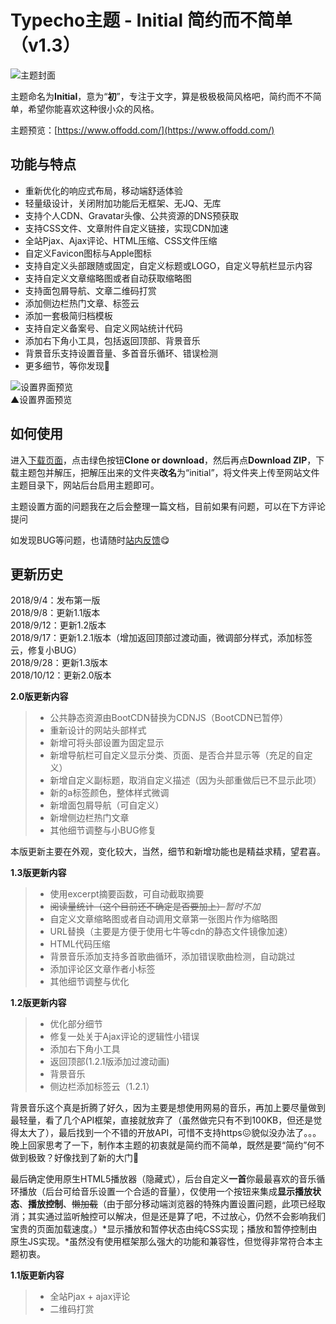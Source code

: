 # Typecho主题 - Initial 简约而不简单（v1.3）

![主题封面][1]

主题命名为**Initial**，意为“**初**”，专注于文字，算是极极极简风格吧，简约而不不简单，希望你能喜欢这种很小众的风格。


主题预览：[https://www.offodd.com/](https://www.offodd.com/)

## 功能与特点

* 重新优化的响应式布局，移动端舒适体验
* 轻量级设计，关闭附加功能后无框架、无JQ、无库
* 支持个人CDN、Gravatar头像、公共资源的DNS预获取
* 支持CSS文件、文章附件自定义链接，实现CDN加速
* 全站Pjax、Ajax评论、HTML压缩、CSS文件压缩
* 自定义Favicon图标与Apple图标
* 支持自定义头部跟随或固定，自定义标题或LOGO，自定义导航栏显示内容
* 支持自定义文章缩略图或者自动获取缩略图
* 支持面包屑导航、文章二维码打赏
* 添加侧边栏热门文章、标签云
* 添加一套极简归档模板
* 支持自定义备案号、自定义网站统计代码
* 添加右下角小工具，包括返回顶部、背景音乐
 * 背景音乐支持设置音量、多首音乐循环、错误检测
* 更多细节，等你发现🤩

![设置界面预览][2]
<br>▲设置界面预览

## 如何使用

进入[下载页面](https://github.com/jielive/initial)，点击绿色按钮**Clone or download**，然后再点**Download ZIP**，下载主题包并解压，把解压出来的文件夹**改名**为“initial”，将文件夹上传至网站文件主题目录下，网站后台启用主题即可。

主题设置方面的问题我在之后会整理一篇文档，目前如果有问题，可以在下方评论提问

如发现BUG等问题，也请随时[站内反馈](https://www.offodd.com/17.html#comments)😋

## 更新历史

2018/9/4：发布第一版
<br>2018/9/8：更新1.1版本
<br>2018/9/12：更新1.2版本
<br>2018/9/17：更新1.2.1版本（增加返回顶部过渡动画，微调部分样式，添加标签云，修复小BUG）
<br>2018/9/28：更新1.3版本
<br>2018/10/12：更新2.0版本

**2.0版更新内容**

> * 公共静态资源由BootCDN替换为CDNJS（BootCDN已暂停）
> * 重新设计的网站头部样式
> * 新增可将头部设置为固定显示
> * 新增导航栏可自定义显示分类、页面、是否合并显示等（充足的自定义）
> * 新增自定义副标题，取消自定义描述（因为头部重做后已不显示此项）
> * 新的a标签颜色，整体样式微调
> * 新增面包屑导航（可自定义）
> * 新增侧边栏热门文章
> * 其他细节调整与小BUG修复

本版更新主要在外观，变化较大，当然，细节和新增功能也是精益求精，望君喜。

**1.3版更新内容**

> * 使用excerpt摘要函数，可自动截取摘要
> * ~~阅读量统计（这个目前还不确定是否要加上）~~*暂时不加*
> * 自定义文章缩略图或者自动调用文章第一张图片作为缩略图
> * URL替换（主要是方便于使用七牛等cdn的静态文件镜像加速）
> * HTML代码压缩
> * 背景音乐添加支持多首歌曲循环，添加错误歌曲检测，自动跳过
> * 添加评论区文章作者小标签
> * 其他细节调整与优化

**1.2版更新内容**

> * 优化部分细节
> * 修复一处关于Ajax评论的逻辑性小错误
> * 添加右下角小工具
>  * 返回顶部(1.2.1版添加过渡动画)
>  * 背景音乐
> * 侧边栏添加标签云（1.2.1）

背景音乐这个真是折腾了好久，因为主要是想使用网易的音乐，再加上要尽量做到最轻量，看了几个API框架，直接就放弃了（虽然做完只有不到100KB，但还是觉得太大了），最后找到一个不错的开放API，可惜不支持https😖貌似没办法了。。。
<br>晚上回家思考了一下，制作本主题的初衷就是简约而不简单，既然是要“简约”何不做到极致？好像找到了新的大门🤩

最后确定使用原生HTML5播放器（隐藏式），后台自定义**一首**你最最喜欢的音乐循环播放（后台可给音乐设置一个合适的音量），仅使用一个按钮来集成**显示播放状态**、**播放控制**、~~懒加载~~（由于部分移动端浏览器的特殊内置设置问题，此项已经取消；其实通过监听触控可以解决，但是还是算了吧，不过放心，仍然不会影响我们宝贵的页面加载速度。）*显示播放和暂停状态由纯CSS实现；播放和暂停控制由原生JS实现。*虽然没有使用框架那么强大的功能和兼容性，但觉得非常符合本主题初衷。

**1.1版更新内容**

> * 全站Pjax + ajax评论
> * 二维码打赏

  [1]: https://www.offodd.com/usr/uploads/2018/09/111355748.png
  [2]: https://www.offodd.com/usr/uploads/2018/09/3630900570.png